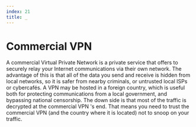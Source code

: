 ```yaml
---
index: 21
title: _
---
```

# Commercial VPN

A commercial Virtual Private Network is a private service that offers to securely relay your Internet communications via their own network. The advantage of this is that all of the data you send and receive is hidden from local networks, so it is safer from nearby criminals, or untrusted local ISPs or cybercafés. A VPN may be hosted in a foreign country, which is useful both for protecting communications from a local government, and bypassing national censorship. The down side is that most of the traffic is decrypted at the commercial VPN 's end. That means you need to trust the commercial VPN (and the country where it is located) not to snoop on your traffic.